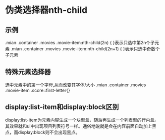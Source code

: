 # 伪类选择器nth-child
## 示例
.mian .container .movies .movie-item:nth-child(2n) {
}表示只选中第2n个子元素
.mian .container .movies .movie-item:nth-child(2n+1) {
}表示只选中奇数个子元素
## 特殊元素选择器
选中元素中的第一个字母,从而改变其字体/大小
.mian .container .movies .movie-item .score::first-letter{}
## display:list-item和display:block区别
display:list-item为元素内容生成一个块型盒，随后再生成一个列表型的行内盒。其效果就和ul中出现项目列表符号一样。通俗地说就是会在内容前面自动加上黑点，而display:block则不会出现黑点。
